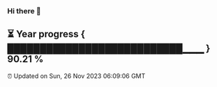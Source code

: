 ### Hi there 👋
⏳ Year progress { ███████████████████████████▁▁▁ } 90.21 %
---
⏰ Updated on Sun, 26 Nov 2023 06:09:06 GMT

